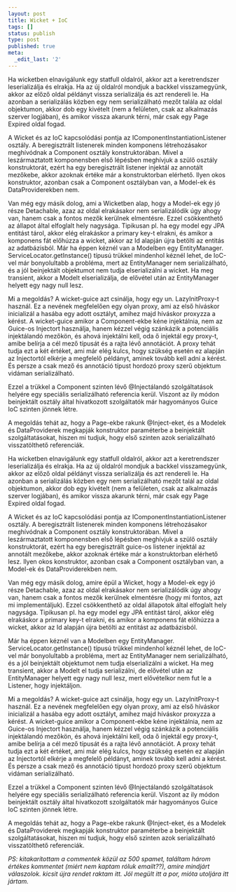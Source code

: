 ```yaml
---
layout: post
title: Wicket + IoC
tags: []
status: publish
type: post
published: true
meta:
  _edit_last: '2'
---
```

Ha wicketben elnavigálunk egy statfull oldalról, akkor azt a keretrendszer leserializálja és elrakja. Ha az új oldalról mondjuk a backkel visszamegyünk, akkor az előző oldal példányt vissza serializálja és azt rendereli le. Ha azonban a serializálás közben egy nem serializálható mezőt talála az oldal objektumon, akkor dob egy kivételt (nem a felületen, csak az alkalmazás szerver logjában), és amikor vissza akarunk térni, már csak egy Page Expired oldal fogad.

A Wicket és az IoC kapcsolódási pontja az IComponentInstantiationListener osztály. A beregisztrált listenerek minden komponens létrehozásakor meghívódnak a Component osztály konstruktorában. Mivel a leszármaztatott komponensben első lépésben meghívjuk a szülő osztály konstruktorát, ezért ha egy beregisztrált listener injektál az annotált mezőkebe, akkor azoknak értéke már a konstruktorban elérhető. Ilyen okos konstruktor, azonban csak a Component osztályban van, a Model-ek és DataProviderekben nem.

Van még egy másik dolog, ami a Wicketben alap, hogy a Model-ek egy jó része Detachable, azaz az oldal elrakásakor nem serializálódik úgy ahogy van, hanem csak a fontos mezők kerülnek elmentésre. Ezzel csökkenthető az állapot által elfoglalt hely nagysága. Tipikusan pl. ha egy model egy JPA entitást tárol, akkor elég elrakáskor a primary key-t elrakni, és amikor a komponens fát előhúzza a wicket, akkor az Id alapján újra betölti az entitás az adatbázisból. Már ha éppen kéznél van a Modelben egy EntityManager. ServiceLocator.getInstance() típusú trükkel mindenhol kéznél lehet, de IoC-vel már bonyolultabb a probléma, mert az EntityManager nem serializálható, és a jól beinjektált objektumot nem tudja elserializálni a wicket. Ha meg transient, akkor a Modelt elserializálja, de elővétel után az EntityManager helyett egy nagy null lesz.

Mi a megoldás? A wicket-guice azt csinálja, hogy egy un. LazyInitProxy-t használ. Ez a nevének megfelelően egy olyan proxy, ami az első híváskor inicializál a hasába egy adott osztályt, amihez majd híváskor proxyzza a kérést. A wicket-guice amikor a Component-ekbe kéne injektálnia, nem az Guice-os Injectort használja, hanem kézzel végig szánkázik a potenciális injektálandó mezőkön, és ahová injektálni kell, oda ő injektál egy proxy-t, amibe belírja a cél mező típusát és a rajta lévő annotációt. A proxy tehát tudja ezt a két értéket, ami már elég kulcs, hogy szükség esetén ez alapján az Injectortól elkérje a megfelelő példányt, aminek tovább kell adni a kérést. És persze a csak mező és annotáció típust hordozó proxy szerű objektum vidáman serializálható.

Ezzel a trükkel a Component szinten lévő @Injectálandó szolgáltatások helyére egy speciális serializálható referencia kerül. Viszont az ily módon beinjektált osztály által hivatkozott szolgáltatók már hagyományos Guice IoC szinten jönnek létre.

A megoldás tehát az, hogy a Page-ekbe rakunk @Inject-eket, és a Modelek és DataProviderek megkapják konstruktor paraméterbe a beinjektált szolgáltatásokat, hiszen mi tudjuk, hogy első szinten azok serializálható visszatölthető referenciák.

Ha wicketben elnavigálunk egy statfull oldalról, akkor azt a keretrendszer leserializálja és elrakja. Ha az új oldalról mondjuk a backkel visszamegyünk, akkor az előző oldal példányt vissza serializálja és azt rendereli le. Ha azonban a serializálás közben egy nem serializálható mezőt talál az oldal objektumon, akkor dob egy kivételt (nem a felületen, csak az alkalmazás szerver logjában), és amikor vissza akarunk térni, már csak egy Page Expired oldal fogad.

A Wicket és az IoC kapcsolódási pontja az IComponentInstantiationListener osztály. A beregisztrált listenerek minden komponens létrehozásakor meghívódnak a Component osztály konstruktorában. Mivel a leszármaztatott komponensben első lépésben meghívjuk a szülő osztály konstruktorát, ezért ha egy beregisztrált guice-os listener injektál az annotált mezőkebe, akkor azoknak értéke már a konstruktorban elérhető lesz. Ilyen okos konstruktor, azonban csak a Component osztályban van, a Model-ek és DataProviderekben nem.

Van még egy másik dolog, amire épül a Wicket, hogy a Model-ek egy jó része Detachable, azaz az oldal elrakásakor nem serializálódik úgy ahogy van, hanem csak a fontos mezők kerülnek elmentésre (hogy mi fontos, azt mi implementáljuk). Ezzel csökkenthető az oldal állapotok által elfoglalt hely nagysága. Tipikusan pl. ha egy model egy JPA entitást tárol, akkor elég elrakáskor a primary key-t elrakni, és amikor a komponens fát előhúzza a wicket, akkor az Id alapján újra betölti az entitást az adatbázisból. 

Már ha éppen kéznél van a Modelben egy EntityManager. ServiceLocator.getInstance() típusú trükkel mindenhol kéznél lehet, de IoC-vel már bonyolultabb a probléma, mert az EntityManager nem serializálható, és a jól beinjektált objektumot nem tudja elserializálni a wicket. Ha meg transient, akkor a Modelt el tudja serializálni, de elővétel után az EntityManager helyett egy nagy null lesz, mert elővételkor nem fut le a Listener, hogy injektáljon.

Mi a megoldás? A wicket-guice azt csinálja, hogy egy un. LazyInitProxy-t használ. Ez a nevének megfelelően egy olyan proxy, ami az első híváskor inicializál a hasába egy adott osztályt, amihez majd híváskor proxyzza a kérést. A wicket-guice amikor a Component-ekbe kéne injektálnia, nem az Guice-os Injectort használja, hanem kézzel végig szánkázik a potenciális injektálandó mezőkön, és ahová injektálni kell, oda ő injektál egy proxy-t, amibe belírja a cél mező típusát és a rajta lévő annotációt. A proxy tehát tudja ezt a két értéket, ami már elég kulcs, hogy szükség esetén ez alapján az Injectortól elkérje a megfelelő példányt, aminek tovább kell adni a kérést. És persze a csak mező és annotáció típust hordozó proxy szerű objektum vidáman serializálható.

Ezzel a trükkel a Component szinten lévő @Injectálandó szolgáltatások helyére egy speciális serializálható referencia kerül. Viszont az ily módon beinjektált osztály által hivatkozott szolgáltatók már hagyományos Guice IoC szinten jönnek létre.

A megoldás tehát az, hogy a Page-ekbe rakunk @Inject-eket, és a Modelek és DataProviderek megkapják konstruktor paraméterbe a beinjektált szolgáltatásokat, hiszen mi tudjuk, hogy első szinten azok serializálható visszatölthető referenciák.

<em>PS: kitakarítottam a commentek közül az 500 spamet, találtam három értékes kommentet (miért nem kaptam róluk emailt??), amire mindjárt válaszolok. kicsit újra rendet raktam itt. Jól megült itt a por, mióta utoljára itt jártam.</em>
